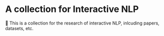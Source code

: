 # A collection for Interactive NLP

👋 This is a collection for the research of interactive NLP, inlcuding papers, datasets, etc.


